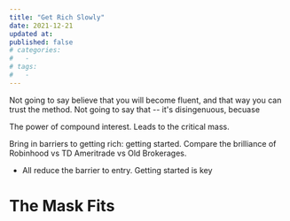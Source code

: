 ```yaml
---
title: "Get Rich Slowly"
date: 2021-12-21
updated at: 
published: false
# categories:
#   - 
# tags:
#   - 
---
```


Not going to say believe that you will become fluent, and that way you can trust the method. Not going to say that -- it's disingenuous, becuase 

The power of compound interest. Leads to the critical mass. 

Bring in barriers to getting rich: getting started. 
Compare the brilliance of Robinhood vs TD Ameritrade vs Old Brokerages. 
- All reduce the barrier to entry. Getting started is key

# The Mask Fits